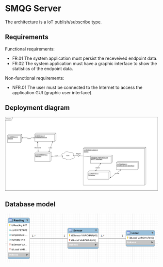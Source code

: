 
# SMQG Server

The architecture is a IoT publish/subscribe type.

## Requirements
Functional requirements:
- FR.01 The system application must persist the receveived endpoint data.
- FR.02 The system application must have a graphic interface to show the statistics of the endpoint data. 

Non-functional requirements:
- NFR.01 The user must be connected to the Internet to access the application GUI (graphic user interface).

## Deployment diagram
![deployment diagram](deploymentDiagram.png)

## Database model
![database model](databaseModel.png)

